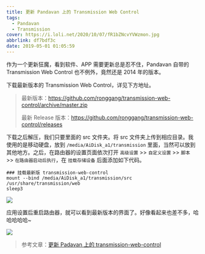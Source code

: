 ```yaml
---
title: 更新 Pandavan 上的 Transmission Web Control
tags:
  - Pandavan
  - Transmission
cover: https://i.loli.net/2020/10/07/fR1bZNcvYVWzmon.jpg
abbrlink: df7bdf3c
date: 2019-05-01 01:05:59
---
```



作为一个更新狂魔，看到软件、APP 需要更新总是忍不住，Pandavan 自带的 Transmission Web Control 也不例外，竟然还是 2014 年的版本。

<!--more-->

下载最新版本的 Transmission Web Control，详见下方地址。

> 最新版本：https://github.com/ronggang/transmission-web-control/archive/master.zip
>
> 最新 Release 版本：<https://github.com/ronggang/transmission-web-control/releases>

下载之后解压，我们只要里面的 src 文件夹。将 src 文件夹上传到相应目录。我使用的是移动硬盘，放到 `/media/AiDisk_a1/transmission` 里面，当然可以放到其他地方。之后，在路由器的设置页面依次打开 `高级设置` >> `自定义设置` >> `脚本` >> `在路由器启动后执行`，在 `挂载存储设备` 后面添加如下代码。

```
### 挂载最新版 transmission-web-control
mount --bind /media/AiDisk_a1/transmission/src /usr/share/transmission/web
sleep3
```

![](https://i.loli.net/2020/10/07/QbLdwBumij1rqxh.jpg)

应用设置后重启路由器，就可以看到最新版本的界面了。好像看起来也差不多，哈哈哈哈哈~

![](https://i.loli.net/2020/10/07/jXcApWh1qfbY4vH.jpg)


> 参考文章：[更新 Padavan 上的 transmission-web-control](<https://chua.pro/upgrade-transmission-web-control-on-padavan/>)

